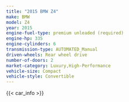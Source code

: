 ```yaml
---
title: "2015 BMW Z4"
make: BMW
model: Z4
year: 2015
engine-fuel-type: premium unleaded (required)
engine-hp: 335
engine-cylinders: 6
transmission-type: AUTOMATED_Manual
driven-wheels: Rear wheel drive
number-of-doors: 2
market-category: Luxury,High-Performance
vehicle-size: Compact
vehicle-style: Convertible
---
```


{{< car_info >}}
